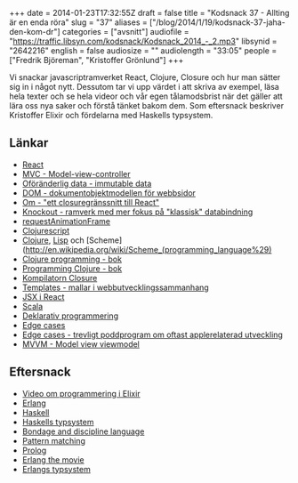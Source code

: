 +++
date = 2014-01-23T17:32:55Z
draft = false
title = "Kodsnack 37 - Allting är en enda röra"
slug = "37"
aliases = ["/blog/2014/1/19/kodsnack-37-jaha-den-kom-dr"]
categories = ["avsnitt"]
audiofile = "https://traffic.libsyn.com/kodsnack/Kodsnack_2014_-_2.mp3"
libsynid = "2642216"
english = false
audiosize = ""
audiolength = "33:05"
people = ["Fredrik Björeman", "Kristoffer Grönlund"]
+++

Vi snackar javascriptramverket React, Clojure, Closure och hur man sätter sig in i något nytt. Dessutom tar vi upp värdet i att skriva av exempel, läsa hela texter och se hela videor och vår egen tålamodsbrist när det gäller att lära oss nya saker och förstå tänket bakom dem. Som eftersnack beskriver Kristoffer Elixir och fördelarna med Haskells typsystem.

## Länkar ##

* [React](http://facebook.github.io/react/)
* [MVC - Model-view-controller](http://en.wikipedia.org/wiki/Model–view–controller)
* [Oföränderlig data - immutable data](http://en.wikipedia.org/wiki/Immutable_object)
* [DOM - dokumentobjektmodellen för webbsidor](http://en.wikipedia.org/wiki/Document_Object_Model)
* [Om - "ett closuregränssnitt till React"](https://github.com/swannodette/om)
* [Knockout - ramverk med mer fokus på "klassisk" databindning](http://knockoutjs.com)
* [requestAnimationFrame](https://developer.mozilla.org/en-US/docs/Web/API/window.requestAnimationFrame)
* [Clojurescript](http://clojure.org/clojurescript)
* [Clojure](http://clojure.org), [Lisp](http://en.wikipedia.org/wiki/LISP) och [Scheme](http://en.wikipedia.org/wiki/Scheme_(programming_language%29)
* [Clojure programming - bok](http://shop.oreilly.com/product/0636920013754.do)
* [Programming Clojure - bok](http://pragprog.com/book/shcloj/programming-clojure)
* [Kompilatorn Closure](https://developers.google.com/closure/?hl=sv&csw=1)
* [Templates - mallar i webbutvecklingssammanhang](http://en.wikipedia.org/wiki/Web_template)
* [JSX i React](http://facebook.github.io/react/docs/jsx-in-depth.html)
* [Scala](http://www.scala-lang.org)
* [Deklarativ programmering](http://en.wikipedia.org/wiki/Declarative_programming)
* [Edge cases](http://en.wikipedia.org/wiki/Edge_case)
* [Edge cases - trevligt poddprogram om oftast applerelaterad utveckling](http://edgecasesshow.com)
* [MVVM - Model view viewmodel](http://en.wikipedia.org/wiki/MVVM)

## Eftersnack ##

* [Video om programmering i Elixir](http://mirror.linux.org.au/pub/linux.conf.au/2014/Thursday/80-Programming_Elixir_The_magic_of_todays_tonic_-_Katie_Miller.mp4)
* [Erlang](http://www.erlang.org)
* [Haskell](http://www.haskell.org/haskellwiki/Haskell)
* [Haskells typsystem](http://stackoverflow.com/questions/3787960/what-makes-haskells-type-system-more-powerful-than-other-languages-type-syst)
* [Bondage and discipline language](http://www.catb.org/jargon/html/B/bondage-and-discipline-language.html)
* [Pattern matching](http://en.wikipedia.org/wiki/Pattern_matching)
* [Prolog](http://en.wikipedia.org/wiki/Prolog)
* [Erlang the movie](https://archive.org/details/ErlangTheMovie)
* [Erlangs typsystem](http://learnyousomeerlang.com/types-or-lack-thereof)

